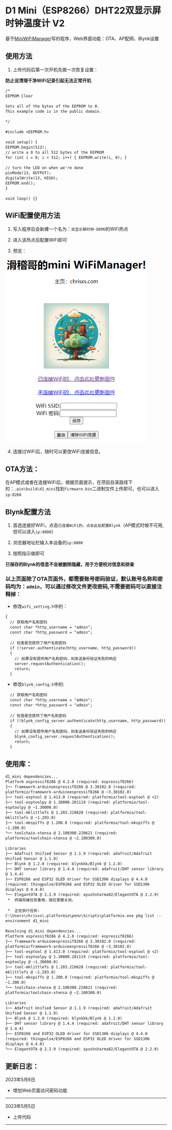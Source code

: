 # D1 Mini（ESP8266）DHT22双显示屏时钟温度计 V2

基于[MiniWiFiManager](https://github.com/chrisxs/Blynk_Projects/tree/main/MiniWiFiManager_Blynk_Version)写的程序，Web界面功能：OTA、AP配网、Blynk设置

## 使用方法

1. 上传代码后第一次开机先做一次恢复设置：


**防止没清理干净WiFi记录引起无法正常开机**

```
/*
EEPROM Clear

Sets all of the bytes of the EEPROM to 0.
This example code is in the public domain.

*/

#include <EEPROM.h>

void setup() {
EEPROM.begin(512);
// write a 0 to all 512 bytes of the EEPROM
for (int i = 0; i < 512; i++) { EEPROM.write(i, 0); }

// turn the LED on when we're done
pinMode(13, OUTPUT);
digitalWrite(13, HIGH);
EEPROM.end();
}

void loop() {}
```

## WiFi配置使用方法

1. 写入程序后会新建一个名为：`双显示屏时钟-DEMO`的WiFi热点

2. 进入该热点后配置WiFi即可

3. 预览：

![](https://github.com/chrisxs/Arduino_Cloud/blob/main/MiniWiFiManager/demo.png)

4. 连接过WiFi后，随时可以更改WiFi连接信息。

## OTA方法：

在AP模式或者在连接WiFi后，根据页面提示，在项目目录路径下的：`.pio\build\d1_mini`找到`firmware.bin`二进制文件上传即可，也可以进入`ip:8266`

## Blynk配置方法

1. 首选连接好WiFi，点击`已连接WiFi的，点击此处配置Blynk`（AP模式时候不可用,但可以进入`ip:8080`）

2. 浏览器地址栏输入本设备的`ip:8080`

3. 按照指示做即可

**已保存的Blynk的信息不会被删除隐藏，用于方便校对信息和排查**

### 以上页面除了OTA页面外，都需要账号密码验证，默认账号名称和密码均为：`admin`，可以通过修改文件更改密码,不需要密码可以直接注释掉：
- 修改`wifi_setting.h`中的：

```
{
  // 获取用户名和密码
  const char *http_username = "admin";
  const char *http_password = "admin";

  // 检查是否提供了用户名和密码
  if (!server.authenticate(http_username, http_password))
  {
    // 如果没有提供用户名和密码，则发送身份验证失败的响应
    server.requestAuthentication();
    return;
  }
  ```

- 修改`blynk_config.h`中的:
```
  // 获取用户名和密码
  const char *http_username = "admin";
  const char *http_password = "admin";

  // 检查是否提供了用户名和密码
  if (!blynk_config_server.authenticate(http_username, http_password))
  {
    // 如果没有提供用户名和密码，则发送身份验证失败的响应
    blynk_config_server.requestAuthentication();
    return;
  }
  ```

## 使用库：
```
d1_mini dependencies...
Platform espressif8266 @ 4.2.0 (required: espressif8266)
├── framework-arduinoespressif8266 @ 3.30102.0 (required: platformio/framework-arduinoespressif8266 @ ~3.30102.0)
├── tool-esptool @ 1.413.0 (required: platformio/tool-esptool @ <2)
├── tool-esptoolpy @ 1.30000.201119 (required: platformio/tool-esptoolpy @ ~1.30000.0)
├── tool-mklittlefs @ 1.203.210628 (required: platformio/tool-mklittlefs @ ~1.203.0)
├── tool-mkspiffs @ 1.200.0 (required: platformio/tool-mkspiffs @ ~1.200.0)
└── toolchain-xtensa @ 2.100300.220621 (required: platformio/toolchain-xtensa @ ~2.100300.0)

Libraries
├── Adafruit Unified Sensor @ 1.1.9 (required: adafruit/Adafruit Unified Sensor @ 1.1.9)
├── Blynk @ 1.2.0 (required: blynkkk/Blynk @ 1.2.0)
├── DHT sensor library @ 1.4.4 (required: adafruit/DHT sensor library @ 1.4.4)
├── ESP8266 and ESP32 OLED driver for SSD1306 displays @ 4.4.0 (required: thingpulse/ESP8266 and ESP32 OLED driver for SSD1306 displays @ 4.4.0)
└── ElegantOTA @ 2.2.9 (required: ayushsharma82/ElegantOTA @ 2.2.9)
 *  终端将被任务重用，按任意键关闭。 

 *  正在执行任务: C:\Users\chrisxs\.platformio\penv\Scripts\platformio.exe pkg list --environment d1_mini 

Resolving d1_mini dependencies...
Platform espressif8266 @ 4.2.0 (required: espressif8266)
├── framework-arduinoespressif8266 @ 3.30102.0 (required: platformio/framework-arduinoespressif8266 @ ~3.30102.0)
├── tool-esptool @ 1.413.0 (required: platformio/tool-esptool @ <2)
├── tool-esptoolpy @ 1.30000.201119 (required: platformio/tool-esptoolpy @ ~1.30000.0)
├── tool-mklittlefs @ 1.203.210628 (required: platformio/tool-mklittlefs @ ~1.203.0)
├── tool-mkspiffs @ 1.200.0 (required: platformio/tool-mkspiffs @ ~1.200.0)
└── toolchain-xtensa @ 2.100300.220621 (required: platformio/toolchain-xtensa @ ~2.100300.0)

Libraries
├── Adafruit Unified Sensor @ 1.1.9 (required: adafruit/Adafruit Unified Sensor @ 1.1.9)
├── Blynk @ 1.2.0 (required: blynkkk/Blynk @ 1.2.0)
├── DHT sensor library @ 1.4.4 (required: adafruit/DHT sensor library @ 1.4.4)
├── ESP8266 and ESP32 OLED driver for SSD1306 displays @ 4.4.0 (required: thingpulse/ESP8266 and ESP32 OLED driver for SSD1306 displays @ 4.4.0)
└── ElegantOTA @ 2.2.9 (required: ayushsharma82/ElegantOTA @ 2.2.9)
```
## 更新日志：
2023年5月6日
- 增加Web页面访问密码功能
---
2023年5月5日
- 上传代码
---
